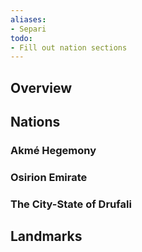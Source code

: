 ```yaml
---
aliases:
- Separi
todo:
- Fill out nation sections
---
```

## Overview
## Nations
### Akmé Hegemony
### Osirion Emirate
### The City-State of Drufali
## Landmarks
